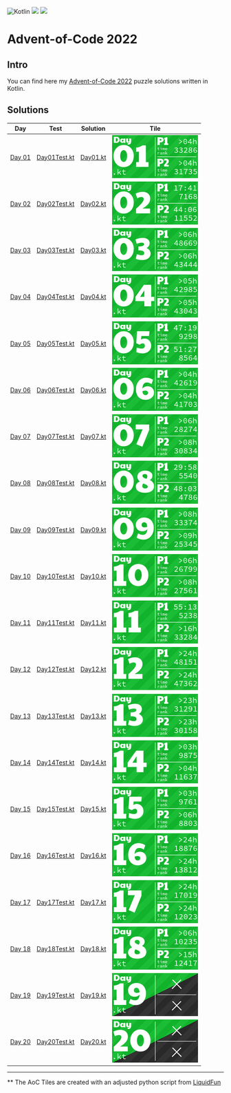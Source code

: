 ![Kotlin](https://img.shields.io/badge/Kotlin-grey?logo=Kotlin&style=for-the-badge)
![](https://img.shields.io/badge/📅%20days-19-005060?style=for-the-badge)
![](https://img.shields.io/badge/⭐%20stars-36-005060?style=for-the-badge)

# Advent-of-Code 2022

## Intro

You can find here my [Advent-of-Code 2022](https://adventofcode.com/2022) puzzle solutions written in Kotlin.

## Solutions

| Day                                            | Test                                                                        | Solution                                                            | Tile                          |
|------------------------------------------------|-----------------------------------------------------------------------------|---------------------------------------------------------------------|-------------------------------|
| [Day 01](https://adventofcode.com/2022/day/1)  | [Day01Test.kt](./src/test/kotlin/tr/emreone/adventofcode/days/Day01Test.kt) | [Day01.kt](./src/main/kotlin/tr/emreone/adventofcode/days/Day01.kt) | ![Day 01](./aoc_tiles/01.png) |
| [Day 02](https://adventofcode.com/2022/day/2)  | [Day02Test.kt](./src/test/kotlin/tr/emreone/adventofcode/days/Day02Test.kt) | [Day02.kt](./src/main/kotlin/tr/emreone/adventofcode/days/Day02.kt) | ![Day 02](./aoc_tiles/02.png) |
| [Day 03](https://adventofcode.com/2022/day/3)  | [Day03Test.kt](./src/test/kotlin/tr/emreone/adventofcode/days/Day03Test.kt) | [Day03.kt](./src/main/kotlin/tr/emreone/adventofcode/days/Day03.kt) | ![Day 03](./aoc_tiles/03.png) |
| [Day 04](https://adventofcode.com/2022/day/4)  | [Day04Test.kt](./src/test/kotlin/tr/emreone/adventofcode/days/Day04Test.kt) | [Day04.kt](./src/main/kotlin/tr/emreone/adventofcode/days/Day04.kt) | ![Day 04](./aoc_tiles/04.png) |
| [Day 05](https://adventofcode.com/2022/day/5)  | [Day05Test.kt](./src/test/kotlin/tr/emreone/adventofcode/days/Day05Test.kt) | [Day05.kt](./src/main/kotlin/tr/emreone/adventofcode/days/Day05.kt) | ![Day 05](./aoc_tiles/05.png) |
| [Day 06](https://adventofcode.com/2022/day/6)  | [Day06Test.kt](./src/test/kotlin/tr/emreone/adventofcode/days/Day06Test.kt) | [Day06.kt](./src/main/kotlin/tr/emreone/adventofcode/days/Day06.kt) | ![Day 06](./aoc_tiles/06.png) |
| [Day 07](https://adventofcode.com/2022/day/7)  | [Day07Test.kt](./src/test/kotlin/tr/emreone/adventofcode/days/Day07Test.kt) | [Day07.kt](./src/main/kotlin/tr/emreone/adventofcode/days/Day07.kt) | ![Day 07](./aoc_tiles/07.png) |
| [Day 08](https://adventofcode.com/2022/day/8)  | [Day08Test.kt](./src/test/kotlin/tr/emreone/adventofcode/days/Day08Test.kt) | [Day08.kt](./src/main/kotlin/tr/emreone/adventofcode/days/Day08.kt) | ![Day 08](./aoc_tiles/08.png) |
| [Day 09](https://adventofcode.com/2022/day/9)  | [Day09Test.kt](./src/test/kotlin/tr/emreone/adventofcode/days/Day09Test.kt) | [Day09.kt](./src/main/kotlin/tr/emreone/adventofcode/days/Day09.kt) | ![Day 09](./aoc_tiles/09.png) |
| [Day 10](https://adventofcode.com/2022/day/10) | [Day10Test.kt](./src/test/kotlin/tr/emreone/adventofcode/days/Day10Test.kt) | [Day10.kt](./src/main/kotlin/tr/emreone/adventofcode/days/Day10.kt) | ![Day 10](./aoc_tiles/10.png) |
| [Day 11](https://adventofcode.com/2022/day/11) | [Day11Test.kt](./src/test/kotlin/tr/emreone/adventofcode/days/Day11Test.kt) | [Day11.kt](./src/main/kotlin/tr/emreone/adventofcode/days/Day11.kt) | ![Day 11](./aoc_tiles/11.png) |
| [Day 12](https://adventofcode.com/2022/day/12) | [Day12Test.kt](./src/test/kotlin/tr/emreone/adventofcode/days/Day12Test.kt) | [Day12.kt](./src/main/kotlin/tr/emreone/adventofcode/days/Day12.kt) | ![Day 12](./aoc_tiles/12.png) |
| [Day 13](https://adventofcode.com/2022/day/13) | [Day13Test.kt](./src/test/kotlin/tr/emreone/adventofcode/days/Day13Test.kt) | [Day13.kt](./src/main/kotlin/tr/emreone/adventofcode/days/Day13.kt) | ![Day 13](./aoc_tiles/13.png) |
| [Day 14](https://adventofcode.com/2022/day/14) | [Day14Test.kt](./src/test/kotlin/tr/emreone/adventofcode/days/Day14Test.kt) | [Day14.kt](./src/main/kotlin/tr/emreone/adventofcode/days/Day14.kt) | ![Day 14](./aoc_tiles/14.png) |
| [Day 15](https://adventofcode.com/2022/day/15) | [Day15Test.kt](./src/test/kotlin/tr/emreone/adventofcode/days/Day15Test.kt) | [Day15.kt](./src/main/kotlin/tr/emreone/adventofcode/days/Day15.kt) | ![Day 15](./aoc_tiles/15.png) |
| [Day 16](https://adventofcode.com/2022/day/16) | [Day16Test.kt](./src/test/kotlin/tr/emreone/adventofcode/days/Day16Test.kt) | [Day16.kt](./src/main/kotlin/tr/emreone/adventofcode/days/Day16.kt) | ![Day 16](./aoc_tiles/16.png) |
| [Day 17](https://adventofcode.com/2022/day/17) | [Day17Test.kt](./src/test/kotlin/tr/emreone/adventofcode/days/Day17Test.kt) | [Day17.kt](./src/main/kotlin/tr/emreone/adventofcode/days/Day17.kt) | ![Day 17](./aoc_tiles/17.png) |
| [Day 18](https://adventofcode.com/2022/day/18) | [Day18Test.kt](./src/test/kotlin/tr/emreone/adventofcode/days/Day18Test.kt) | [Day18.kt](./src/main/kotlin/tr/emreone/adventofcode/days/Day18.kt) | ![Day 18](./aoc_tiles/18.png) |
| [Day 19](https://adventofcode.com/2022/day/19) | [Day19Test.kt](./src/test/kotlin/tr/emreone/adventofcode/days/Day19Test.kt) | [Day19.kt](./src/main/kotlin/tr/emreone/adventofcode/days/Day19.kt) | ![Day 19](./aoc_tiles/19.png) |
| [Day 20](https://adventofcode.com/2022/day/20) | [Day20Test.kt](./src/test/kotlin/tr/emreone/adventofcode/days/Day20Test.kt) | [Day20.kt](./src/main/kotlin/tr/emreone/adventofcode/days/Day20.kt) | ![Day 20](./aoc_tiles/20.png) |
<!-- $1 -->

---

** The AoC Tiles are created with an adjusted python script from [LiquidFun](https://github.com/LiquidFun/adventofcode/tree/main/AoCTiles)
